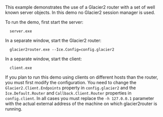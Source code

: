 This example demonstrates the use of a Glacier2 router with a set of
well known server objects. In this demo no Glacier2 session manager is
used.

To run the demo, first start the server:

      server.exe

In a separate window, start the Glacier2 router:

      glacier2router.exe --Ice.Config=config.glacier2

In a separate window, start the client:

      client.exe

If you plan to run this demo using clients on different hosts than
the router, you must first modify the configuration. You need to
change the `Glacier2.Client.Endpoints` property in `config.glacier2` and
the `Ice.Default.Router` and `Callback.Client.Router` properties in
`config.client`. In all cases you must replace the `-h 127.0.0.1`
parameter with the actual external address of the machine on which
glacier2router is running.
